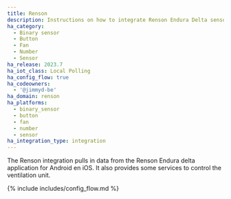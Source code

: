 ```yaml
---
title: Renson
description: Instructions on how to integrate Renson Endura Delta sensors into Home Assistant.
ha_category:
  - Binary sensor
  - Button
  - Fan
  - Number
  - Sensor
ha_release: 2023.7
ha_iot_class: Local Polling
ha_config_flow: true
ha_codeowners:
  - '@jimmyd-be'
ha_domain: renson
ha_platforms:
  - binary_sensor
  - button
  - fan
  - number
  - sensor
ha_integration_type: integration
---
```


The Renson integration pulls in data from the Renson Endura delta application for Android en iOS. It also provides some services to control the ventilation unit.

{% include includes/config_flow.md %}
